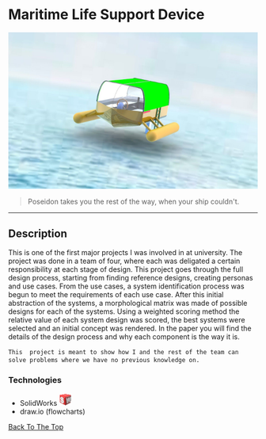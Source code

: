 # Maritime Life Support Device

![Project Image](./files/Intro.png)

>Poseidon takes you the rest of the way, when your ship couldn't.

---

## Description

This is one of the first major projects I was involved in at university. The project was done in a team of four, where each was deligated a certain responsibility at each stage of design. 
This project goes through the full design process, starting from finding reference designs, creating personas and use cases. From the use cases, a system identification process was begun to meet the requirements of each use case. 
After this initial abstraction of the systems, a morphological matrix was made of possible designs for each of the systems.
Using a weighted scoring method the relative value of each system design was scored, the best systems were selected and an initial concept was rendered. 
In the paper you will find the details of the design process and why each component is the way it is. 

    This  project is meant to show how I and the rest of the team can 
    solve problems where we have no previous knowledge on. 


### Technologies

- SolidWorks ![solidworks](./files/solidworks.png) 
- draw.io (flowcharts)

[Back To The Top](#maritime-life-support-device)